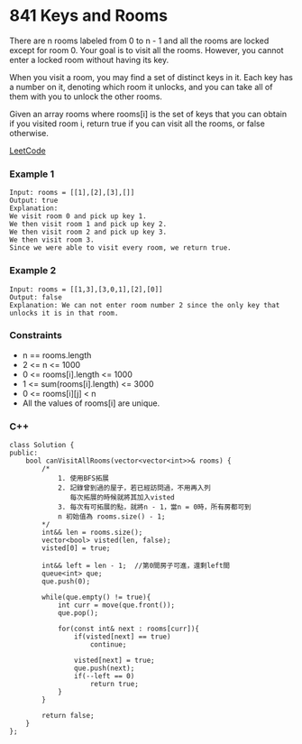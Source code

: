 # 841 Keys and Rooms

There are n rooms labeled from 0 to n - 1 and all the rooms are locked except for room 0. Your goal is to visit all the rooms. However, you cannot enter a locked room without having its key.

When you visit a room, you may find a set of distinct keys in it. Each key has a number on it, denoting which room it unlocks, and you can take all of them with you to unlock the other rooms.

Given an array rooms where rooms[i] is the set of keys that you can obtain if you visited room i, return true if you can visit all the rooms, or false otherwise.
 

[LeetCode](https://leetcode.cn/problems/keys-and-rooms/)


### Example 1

```
Input: rooms = [[1],[2],[3],[]]
Output: true
Explanation: 
We visit room 0 and pick up key 1.
We then visit room 1 and pick up key 2.
We then visit room 2 and pick up key 3.
We then visit room 3.
Since we were able to visit every room, we return true.
```

### Example 2

```
Input: rooms = [[1,3],[3,0,1],[2],[0]]
Output: false
Explanation: We can not enter room number 2 since the only key that unlocks it is in that room.
```
 

### Constraints

* n == rooms.length
* 2 <= n <= 1000
* 0 <= rooms[i].length <= 1000
* 1 <= sum(rooms[i].length) <= 3000
* 0 <= rooms[i][j] < n
* All the values of rooms[i] are unique.

### C++ 

```
class Solution {
public:
    bool canVisitAllRooms(vector<vector<int>>& rooms) {
        /*
            1. 使用BFS拓展
            2. 記錄曾到過的屋子，若已經訪問過，不用再入列
               每次拓展的時候就將其加入visted
            3. 每次有可拓展的點，就將n - 1，當n = 0時，所有房都可到
            n 初始值為 rooms.size() - 1;
        */
        int&& len = rooms.size();
        vector<bool> visted(len, false);
        visted[0] = true;

        int&& left = len - 1;  //第0間房子可進，還剩left間
        queue<int> que;
        que.push(0);

        while(que.empty() != true){
            int curr = move(que.front());
            que.pop();

            for(const int& next : rooms[curr]){
                if(visted[next] == true)
                    continue;
                
                visted[next] = true;
                que.push(next);
                if(--left == 0)
                    return true;
            }
        }

        return false;
    }
};
```